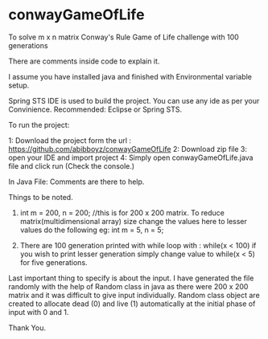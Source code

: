 # conwayGameOfLife
To solve m x n matrix Conway's Rule Game of Life challenge with 100 generations

There are comments inside code to explain it.

I assume you have installed java and finished with Environmental variable setup.


Spring STS IDE is used to build the project.
You can use any ide as per your Convinience. 
Recommended: Eclipse or Spring STS.


To run the project:

1: Download the project form the url : https://github.com/abibboyz/conwayGameOfLife
2: Download zip file
3: open your IDE and import project
4: Simply open conwayGameOfLife.java file and click run (Check the console.)



In Java File:
Comments are there to help.

Things to be noted. 

1. int m = 200, n = 200; //this is for 200 x 200 matrix. 
    To reduce matrix(multidimensional array) size change the values here to lesser values do the following 
    eg: 
    int m = 5, n = 5;

2. There are 100 generation printed with while loop with : while(x < 100)
    if you wish to print lesser generation simply change value to while(x < 5) for five generations.


Last important thing to specify is about the input.
I have generated the file randomly with the help of Random class in java as there were 200 x 200 matrix and it was difficult to give input individually.
Random class object are created to allocate dead (0) and live (1) automatically at the initial phase of input with 0 and 1.

Thank You.

